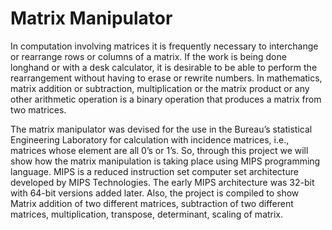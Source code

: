 # Matrix Manipulator
In computation involving matrices it is frequently necessary to interchange or rearrange rows or columns of a matrix. If the work is being done longhand or with a desk calculator, it is desirable to be able to perform the rearrangement without having to erase or rewrite numbers. In mathematics, matrix addition or subtraction, multiplication or the matrix product or any other arithmetic operation is a binary operation that produces a matrix from two matrices. 

The matrix manipulator was devised for the use in the Bureau’s statistical Engineering Laboratory for calculation with incidence matrices, i.e., matrices whose element are all 0’s or 1’s. So, through this project we will show how the matrix manipulation is taking place using MIPS programming language. MIPS is a reduced instruction set computer set architecture developed by MIPS Technologies. The early MIPS architecture was 32-bit with 64-bit versions added later. Also, the project is compiled to show Matrix addition of two different matrices, subtraction of two different matrices, multiplication, transpose, determinant, scaling of matrix.

